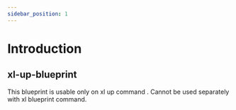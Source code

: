 ```yaml
---
sidebar_position: 1
---
```


# Introduction

## xl-up-blueprint

This blueprint is usable only on xl up command . Cannot be used separately with xl blueprint command.
